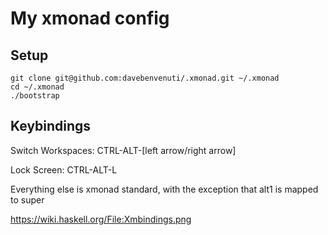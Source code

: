 My xmonad config
================

Setup
-----

```
git clone git@github.com:davebenvenuti/.xmonad.git ~/.xmonad
cd ~/.xmonad
./bootstrap
```

Keybindings
-----------

Switch Workspaces: CTRL-ALT-[left arrow/right arrow]

Lock Screen: CTRL-ALT-L

Everything else is xmonad standard, with the exception that alt1 is mapped to super

https://wiki.haskell.org/File:Xmbindings.png
